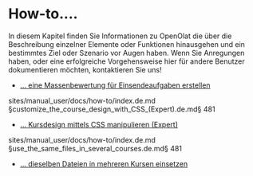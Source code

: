 # How-to....

In diesem Kapitel finden Sie Informationen zu OpenOlat die über die
Beschreibung einzelner Elemente oder Funktionen hinausgehen und ein bestimmtes
Ziel oder Szenario vor Augen haben. Wenn Sie Anregungen haben, oder eine
erfolgreiche Vorgehensweise hier für andere Benutzer dokumentieren möchten,
kontaktieren Sie uns!

  * [... eine Massenbewertung für Einsendeaufgaben erstellen](create_a_bulk_assessment_for_submission_tasks.de.md)

sites/manual_user/docs/how-to/index.de.md §customize_the_course_design_with_CSS_(Expert).de.md§ 481
  * [... Kursdesign mittels CSS manipulieren (Expert)](viewpage.action%EF%B9%96pageId=108593626.html)

sites/manual_user/docs/how-to/index.de.md §use_the_same_files_in_several_courses.de.md§ 481
  * [... dieselben Dateien in mehreren Kursen einsetzen](use_the_same_files_in_several_courses.de.md)
